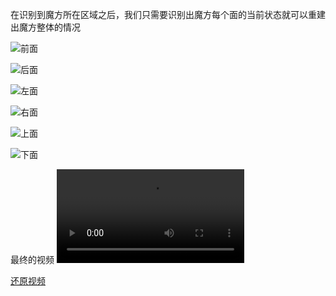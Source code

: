在识别到魔方所在区域之后，我们只需要识别出魔方每个面的当前状态就可以重建出魔方整体的情况

 ![前面](https://siyaofa.github.io/pic/Front.jpg)
 
 ![后面](https://siyaofa.github.io/pic/Back.jpg)
  
 ![左面](https://siyaofa.github.io/pic/Left.jpg)
   
 ![右面](https://siyaofa.github.io/pic/Right.jpg)
    
![上面](https://siyaofa.github.io/pic/Top.jpg)
     
![下面](https://siyaofa.github.io/pic/Bottom.jpg)

最终的视频
<video src="https://siyaofa.github.io/video/stepByStep.mp4" controls="controls">
您的浏览器不支持 video 标签。
</video>



[还原视频](http://v.youku.com/v_show/id_XMjcwMzk0NDM3Ng==.html)

